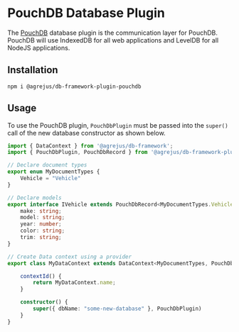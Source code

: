 # PouchDB Database Plugin

The [PouchDB](https://pouchdb.com/) database plugin is the communication layer for PouchDB.  PouchDB will use IndexedDB for all web applications and LevelDB for all NodeJS applications.

## Installation
`npm i @agrejus/db-framework-plugin-pouchdb`

## Usage
To use the PouchDB plugin, `PouchDbPlugin` must be passed into the `super()` call of the new database constructor as shown below.

```typescript
import { DataContext } from '@agrejus/db-framework';
import { PouchDbPlugin, PouchDbRecord } from '@agrejus/db-framework-plugin-pouchdb';

// Declare document types
export enum MyDocumentTypes {
    Vehicle = "Vehicle"
}

// Declare models
export interface IVehicle extends PouchDbRecord<MyDocumentTypes.Vehicle> {
    make: string;
    model: string;
    year: number;
    color: string;
    trim: string;
}

// Create Data context using a provider
export class MyDataContext extends DataContext<MyDocumentTypes, PouchDbRecord<MyDocumentTypes>, "_id" | "_rev"> {

    contextId() {
        return MyDataContext.name;
    }

    constructor() {
        super({ dbName: "some-new-database" }, PouchDbPlugin)
    }
}
```